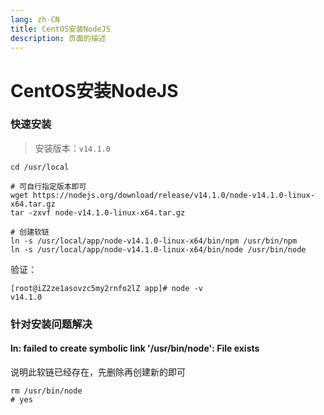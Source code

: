 ```yaml
---
lang: zh-CN   
title: CentOS安装NodeJS  
description: 页面的描述
---
```


# CentOS安装NodeJS

### 快速安装

> 安装版本：`v14.1.0`

```shell
cd /usr/local

# 可自行指定版本即可
wget https://nodejs.org/download/release/v14.1.0/node-v14.1.0-linux-x64.tar.gz
tar -zxvf node-v14.1.0-linux-x64.tar.gz 

# 创建软链
ln -s /usr/local/app/node-v14.1.0-linux-x64/bin/npm /usr/bin/npm
ln -s /usr/local/app/node-v14.1.0-linux-x64/bin/node /usr/bin/node
```

验证：

```shell
[root@iZ2ze1asovzc5my2rnfo2lZ app]# node -v
v14.1.0
```

### 针对安装问题解决

#### ln: failed to create symbolic link '/usr/bin/node': File exists

说明此软链已经存在，先删除再创建新的即可

```shell
rm /usr/bin/node
# yes
```

<Comment></Comment>
